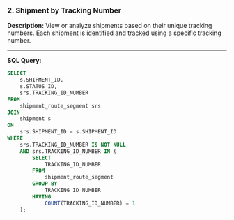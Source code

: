 ### 2. Shipment by Tracking Number

**Description:**
View or analyze shipments based on their unique tracking numbers. Each shipment is identified and tracked using a specific tracking number.

---

**SQL Query:**

```sql
SELECT 
    s.SHIPMENT_ID, 
    s.STATUS_ID, 
    srs.TRACKING_ID_NUMBER
FROM 
    shipment_route_segment srs
JOIN 
    shipment s 
ON 
    srs.SHIPMENT_ID = s.SHIPMENT_ID 
WHERE 
    srs.TRACKING_ID_NUMBER IS NOT NULL
    AND srs.TRACKING_ID_NUMBER IN (
        SELECT 
            TRACKING_ID_NUMBER 
        FROM 
            shipment_route_segment 
        GROUP BY 
            TRACKING_ID_NUMBER
        HAVING 
            COUNT(TRACKING_ID_NUMBER) = 1
    );
